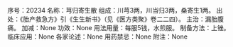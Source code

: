 序号：20234
名称：芎归寄生散
组成：川芎3两，川当归3两，桑寄生1两。
出处：《胎产救急方》引《生生新书》（见《医方类聚》卷二二四）。
主治：漏胎腹痛。
加减：None
功效：None
用法用量：每服5钱，水煎服。
制备方法：上锉。
临床应用：None
各家论述：None
用药禁忌：None
附注：None
